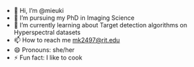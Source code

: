 - 👋 Hi, I’m @mieuki
- 👀 I’m pursuing my PhD in Imaging Science
- 🌱 I’m currently learning about Target detection algorithms on Hyperspectral datasets
- 📫 How to reach me mk2497@rit.edu
- 😄 Pronouns: she/her
- ⚡ Fun fact: I like to cook

<!---
mieuki/mieuki is a ✨ special ✨ repository because its `README.md` (this file) appears on your GitHub profile.
You can click the Preview link to take a look at your changes.
--->
